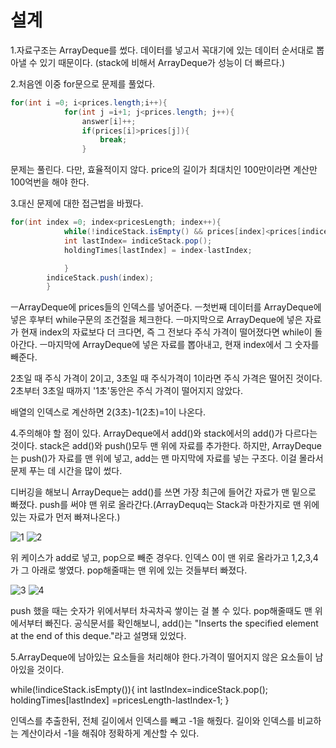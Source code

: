 설계
=============
1.자료구조는 ArrayDeque를 썼다. 데이터를 넣고서 꼭대기에 있는 데이터 순서대로 뽑아낼 수 있기 때문이다. (stack에 비해서 ArrayDeque가 성능이 더 빠르다.) 

2.처음엔 이중 for문으로 문제를 풀었다.

```java
for(int i =0; i<prices.length;i++){
            for(int j =i+1; j<prices.length; j++){
                answer[i]++;
                if(prices[i]>prices[j]){
                    break;
                }
```

문제는 풀린다. 다만, 효율적이지 않다. price의 길이가 최대치인 100만이라면 계산만 100억번을 해야 한다.

3.대신 문제에 대한 접근법을 바꿨다. 

```java
for(int index =0; index<pricesLength; index++){
            while(!indiceStack.isEmpty() && prices[index]<prices[indiceStack.peek()]){
            int lastIndex= indiceStack.pop();
            holdingTimes[lastIndex] = index-lastIndex;

            }
        indiceStack.push(index);
        }
```

ㅡArrayDeque에 prices들의 인덱스를 넣어준다. 
ㅡ첫번째 데이터를 ArrayDeque에 넣은 후부터 while구문의 조건절을 체크한다.
ㅡ마지막으로 ArrayDeque에 넣은 자료가 현재 index의 자료보다 더 크다면, 즉 그 전보다 주식 가격이 떨어졌다면 while이 돌아간다.
ㅡ마지막에 ArrayDeque에 넣은 자료를 뽑아내고, 현재 index에서 그 숫자를 빼준다. 

2초일 때 주식 가격이 2이고, 3초일 때 주식가격이 1이라면 주식 가격은 떨어진 것이다. 2초부터 3초일 때까지 '1초'동안은 주식 가격이 떨어지지 않았다. 

배열의 인덱스로 계산하면 2(3초)-1(2초)=1이 나온다.

4.주의해야 할 점이 있다. ArrayDeque에서 add()와 stack에서의 add()가 다르다는 것이다. stack은 add()와 push()모두 맨 위에 자료를 추가한다. 하지만, ArrayDeque는 push()가 자료를 맨 위에 넣고, add는 맨 마지막에 자료를 넣는 구조다. 이걸 몰라서 문제 푸는 데 시간을 많이 썼다. 

디버깅을 해보니 ArrayDeque는 add()를 쓰면 가장 최근에 들어간 자료가 맨 밑으로 빠졌다. push를 써야 맨 위로 올라간다.(ArrayDequq는 Stack과 마찬가지로 맨 위에 있는 자료가 먼저 빠져나온다.)

![1](https://github.com/horanga/Algorithm/assets/148988364/42fea9f6-8e82-4172-a09c-65b2ca5d5beb)
![2](https://github.com/horanga/Algorithm/assets/148988364/a9a4f882-5d6e-40ee-bd29-2b63f2dd7bd0)

위 케이스가 add로 넣고, pop으로 빼준 경우다. 인덱스 0이 맨 위로 올라가고 1,2,3,4가 그 아래로 쌓였다. pop해줄때는 맨 위에 있는 것들부터 빠졌다.

![3](https://github.com/horanga/Algorithm/assets/148988364/ef1b4107-4f5f-45d8-ae03-6d0b3e9a1d15)
![4](https://github.com/horanga/Algorithm/assets/148988364/7c408472-a616-4448-b7ac-9535956cf1b4)

push 했을 때는 숫자가 위에서부터 차곡차곡 쌓이는 걸 볼 수 있다. pop해줄때도 맨 위에서부터 빠진다. 
공식문서를 확인해보니,  add()는 "Inserts the specified element at the end of this deque."라고 설명돼 있었다.

5.ArrayDeque에 남아있는 요소들을 처리해야 한다.가격이 떨어지지 않은 요소들이 남아있을 것이다.

while(!indiceStack.isEmpty()){
            int lastIndex=indiceStack.pop();
            holdingTimes[lastIndex] =pricesLength-lastIndex-1;
        }

인덱스를 추출한뒤, 전체 길이에서 인덱스를 빼고 -1을 해줬다. 길이와 인덱스를 비교하는 계산이라서 -1을 해줘야 정확하게 계산할 수 있다.






